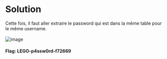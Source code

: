 # Solution    
Cette fois, il faut aller extraire le password qui est dans la même table pour le même username.  <br/>
<br/>
![image](https://github.com/user-attachments/assets/2674f88c-47df-428b-bf97-8b398bcec259)  <br/>
#### Flag: LEGO-p4ssw0rd-f72669
